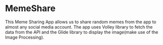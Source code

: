# MemeShare
This Meme Sharing App allows us to share random memes from the app to almost any social media account. The app uses Volley library to fetch the data from the API and the Glide library to display the image(make use of the Image Processing).
